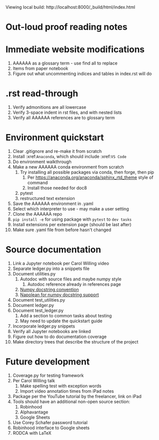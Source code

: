 Viewing local build: http://localhost:8000/_build/html/index.html

# Out-loud proof reading notes

# Immediate website modifications
1. AAAAAA as a glossary term - use find all to replace
1. Items from paper notebook
1. Figure out what uncommenting indices and tables in index.rst will do

# .rst read-through
1. Verify admonitions are all lowercase
1. Verify 3-space indent in rst files, and with nested lists
1. Verify all AAAAAA references are to glossary term

# Environment quickstart
1. Clear .gitignore and re-make it from scratch
1. Install :xref:`Anaconda`, which should include :xref:`VS Code`
1. Do environment walkthrough
1. Make a new AAAAAA conda environment from scratch
   1. Try installing all possible packages via conda, then forge, then pip
      1. Per https://anaconda.org/anaconda/sphinx_rtd_theme style of command
      1. Install those needed for doc8
   1. pytest
   1. restructured text extension
1. Save the AAAAAA environment in .yaml
1. Select which interpreter to use - may make a user setting
1. Clone the AAAAAA repo
1. `pip install -e` for using package with `pytest` to `dev tasks`
1. Install extensions per extension page (should be last after)
1. Make sure .yaml file from before hasn't changed

# Source documentation
1. Link a Jupyter notebook per Carol Willing video
1. Separate ledger.py into a snippets file
1. Document utilities.py
   1. Autodoc with source files and maybe numpy style
      1. Autodoc reference already in references page
   1. [Numpy docstring convention](https://numpydoc.readthedocs.io/en/latest/format.html#docstring-standard)
   1. [Napolean for numpy docstring support](http://www.sphinx-doc.org/en/master/usage/extensions/napoleon.html#module-sphinx.ext.napoleon)
1. Document test_utilities.py
1. Document ledger.py
1. Document test_ledger.py
   1. Add a section to common tasks about testing
   1. May need to update the quickstart guide
1. Incorporate ledger.py snippets
1. Verify all Jupyter notebooks are linked
1. Figure out how to do documentation coverage
1. Make directory trees that describe the structure of the project

# Future development
1. Coverage.py for testing framework
1. Per Carol Willing talk
   1. Make spelling test with exception words
   1. Import video annotation times from iPad notes
1. Package per the YouTube tutorial by the freelancer, link on iPad
1. Tools should have an additional non-open source section:
   1. Robinhood
   1. Alphavantage
   1. Google Sheets
1. Use Corey Schafer password tutorial
1. Robinhood interface to Google sheets
1. RODCA with LaTeX
